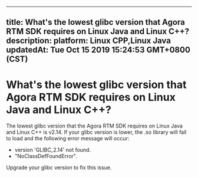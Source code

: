 
---
title: What's the lowest glibc version that Agora RTM SDK requires on Linux Java and Linux C++?
description: 
platform: Linux CPP,Linux Java
updatedAt: Tue Oct 15 2019 15:24:53 GMT+0800 (CST)
---
# What's the lowest glibc version that Agora RTM SDK requires on Linux Java and Linux C++?
The lowest glibc version that the Agora RTM SDK requires on Linux Java and Linux C++ is v2.14. If your glibc version is lower, the .so library will fail to load and the following error message will occur: 

- version 'GLIBC_2.14' not found.
- "NoClassDefFoundError". 

Upgrade your glibc version to fix this issue. 
